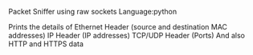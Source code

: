 Packet Sniffer using raw sockets
Language:python

Prints the details of 
Ethernet Header (source and destination MAC addresses)
IP Header (IP addresses)
TCP/UDP Header (Ports)
And also HTTP and HTTPS data
